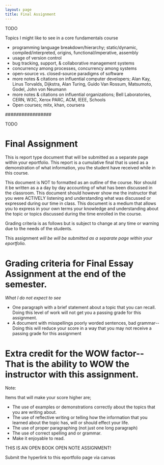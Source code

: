 ```yaml
---
layout: page
title: Final Assignment
---
```


TODO

Topics I might like to see in a core fundamentals course
 - programming language breakdown/hierarchy; static/dynamic, compiled/interpreted, origins, functional/imperative, assembly
 - usage of version control
 - bug tracking, support, & collaborative management systems
 - concurrency among processes, concurrency among systems
 - open-source vs. closed-source paradigms of software
 - more notes & citations on influential computer developers; Alan Kay, Linus Torvalds, Dijkstra, Alan Turing, Guido Van Rossum, Matsumoto, Godel, John von Neumann
 - more notes & citations on influential organizations; Bell Laboratories, CERN, W3C, Xerox PARC, ACM, IEEE, Schools
 - Open courses; mitx, khan, coursera

#################

TODO

# Final Assignment
This is report type document that will be submitted as a separate page within your eportfolio. This report is a cumulative final that is used as a demonstration of what information, you the student have received while in this course.

This document is NOT to formatted as an outline of the course. Nor should it be written as a a day by day accounting of what has been discussed in the classroom. This document should however show me the instructor that you were ACTIVELY listening and understanding what was discussed or expressed during our time in class. This document is a medium that allows you to express in your own terms your knowledge and understanding about the topic or topics discussed during the time enrolled in the course.

Grading criteria is as follows but is subject to change at any time or warning due to the needs of the students.

This assignment _will be will be submitted as a separate page within your eportfolio._

# Grading criteria for Final Essay Assignment at the end of the semester.

_What I do not expect to see_

* One paragraph with a brief statement about a topic that you can recall. Doing this level of work will not get you a passing grade for this assignment.
* A document with misspellings poorly worded sentences, bad grammar--Doing this will reduce your score in a way that you may not receive a passing grade for this assignment

# Extra credit for the WOW factor-- That is the ability to WOW the instructor with this assignment.

Note:

Items that will make your score higher are;

* The use of examples or demonstrations correctly about the topics that you are writing about.
* The use of reflective writing or telling how the information that you learned about the topic has, will or should effect your life.
* The use of proper paragraphing (not just one long paragraph)
* The use of correct spelling and or grammar.
* Make it enjoyable to read.

THIS IS AN OPEN BOOK OPEN NOTE ASSIGNMENT!

Submit the hyperlink to this eportfolio page via canvas
